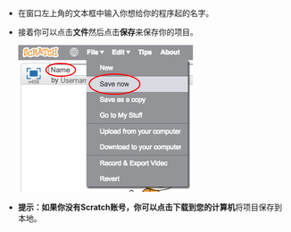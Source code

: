 + 在窗口左上角的文本框中输入你想给你的程序起的名字。

+ 接着你可以点击**文件**然后点击**保存**来保存你的项目。
    
    ![截屏](images/save.png)

+ **提示：**如果你没有Scratch账号，你可以点击**下载到您的计算机**将项目保存到本地。